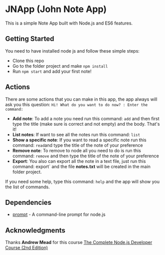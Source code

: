 # JNApp (John Note App)

This is a simple Note App built with Node.js and ES6 features.

## Getting Started

You need to have installed node js and follow these simple steps:

* Clone this repo
* Go to the folder project and make `npm install`
* Run `npm start` and add your first note!

## Actions

There are some actions that you can make in this app, the app always will ask you
this question: `Hi! What do you want to do now? : Enter the command:`

* **Add note**: To add a note you need run this command: `add` and then
    first type the title (make sure is correct and not empty) and the body. That's it!
* **List notes**: If want to see all the notes run this command: `list`
* **Show a specific note**: If you want to read a specific note run this command:
  `read`and type the title of the note of your preference
* **Remove note**: To remove to node all you need to do is run this command:
  `remove` and then type the title of the note of your preference
* **Export**: You also can export all the note in a text file, just run this
  command: export` and the file **notes.txt** will be created in the main
  folder project.

If you need some help, type this command: `help` and the app will show you
the list of commands.

## Dependencies

* [prompt](https://github.com/flatiron/prompt) - A command-line prompt for node.js

## Acknowledgments

Thanks **Andrew Mead** for this course [The Complete Node.js Developer Course (2nd Edition)](https://www.udemy.com/the-complete-nodejs-developer-course-2/learn/v4/overview)
